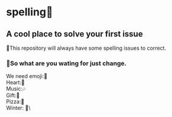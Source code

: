 # spelling💎
## A cool place to solve your first issue 
🎁This repository will always have some spelling issues to correct. 
### 🍕So what are you wating for just change.

We need emoji:🙂\
Heart:💖\
Music:🎶\
Gift:🎁\
Pizza:🍕\
Winter: 🥶\


